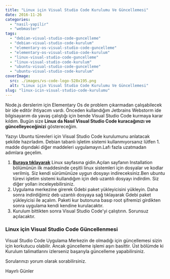 ```yaml
---
title: "Linux için Visual Studio Code Kurulumu Ve Güncellemesi"
date: 2016-11-26
categories: 
  - "nasil-yapilir"
  - "webmaster"
tags: 
  - "debian-visual-studio-code-guncelleme"
  - "debian-visual-studio-code-kurulum"
  - "elementary-os-visual-studio-code-guncelleme"
  - "elementary-os-visual-studio-code-kurulum"
  - "linux-visual-studio-code-guncelleme"
  - "linux-visual-studio-code-kurulum"
  - "ubuntu-visual-studio-code-guncelleme"
  - "ubuntu-visual-studio-code-kurulum"
coverImage:
  src: ./images/vs-code-logo-528x195.png
  alt: "Linux için Visual Studio Code Kurulumu Ve Güncellemesi"
slug: "linux-icin-visual-studio-code-kurulumu"
---
```


Node.js derslerim için Elementary Os de problem çıkarmadan çalışabilecek bir ide editör ihtiyacım vardı. Önceden kullandığım Jetbrains Webstorm ide bilgisayarım da yavaş çalıştığı için bende Visual Studio Code kurmaya karar kıldım. Bugün size **Linux da Nasıl Visual Studio Code kuracağınızı ve güncelleyeceğinizi** göstereceğim.

<!--more-->

Yazıyı Ubuntu türevleri için Visual Studio Code kurulumunu anlatacak şekilde hazırladım. Debian tabanlı işletim sistemi kullanmıyorsanız lütfen 1. madde dışındaki diğer maddeleri uygulamayın.Lafı fazla uzatmadan adımlara geçelim.

1. [**Buraya tıklayarak**](https://code.visualstudio.com) Linux sayfasına gidin.Açılan sayfanın Installation bölümünün ilk maddesinde çeşitli linux sistemleri için dosyalar ve kodlar verilmiş. Siz kendi sürümünüze uygun dosyayı indireceksiniz.Ben ubuntu türevi işletim sistemi kullandığım için deb uzantılı dosyayı indirdim. Siz diğer yolları inceleyebilirsiniz.
2. Uygulama merkezine girerek Gdebi paket yükleyicisini yükleyin. Daha sonra indirdiğimiz deb uzantılı dosyaya sağ tıklayarak Gdebi paket yükleyicisi ile açalım. Paketi kur butonuna basıp root şifremizi girdikten sonra uygulama kendi kendine kurulacaktır.
3. Kurulum bittikten sonra Visual Studio Code'yi çalıştırın. Sorunsuz açılacaktır.

### Linux için Visual Studio Code Güncellenmesi

Visual Studio Code Uygulama Merkezin de olmadığı için güncellemesi sizin için korkutucu olabilir. Ancak güncelleme işlemi aşırı basittir. Üst bölümde ki Kurulum talimatlarını izlerseniz başarıyla güncelleme yapabilirsiniz.

Sorularınızı yorum olarak sorabilirsiniz.

Hayırlı Günler
